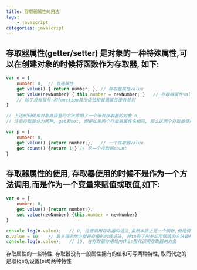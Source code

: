 ```yaml
---
title: 存取器属性的用法
tags: 
    - javascript
categories: javascript
---
```


## 存取器属性(getter/setter) 是对象的一种特殊属性,可以在创建对象的时候将函数作为存取器, 如下:
<!-- more -->

```javascript
var o = {
	number: 0,	// 普通属性
	get value() { return number; },	// 存取器属性value
	set value(newNumber) { this.number = newNumber; }	// 存取器属性value
	// 除了没有冒号:和function其他语法和普通属性没有差别
}

// 上述代码使用对象直接量的方法声明了一个带有存取器的对象 o 
// 注意存取器分为两种, get和set, 但是如果两个存取器属性名相同, 那么这两个存取器使用一个属性名进行操作

var p = {
	number: 0,
	get value() {return number;},	// 一个存取器value
	get count() {return 1;}	// 另一个存取器count
}
```

## 存取器属性的使用, 存取器使用的时候不是作为一个方法调用,而是作为一个变量来赋值或取值,如下:
```javascript
var o = {
	number: 0,
	get value() {return number;},
	set value(newNumber) {this.number = newNumber}
}

console.log(o.value);	// 0, 注意调用存取器的语法,虽然本质上是一个函数,但是调用的时候是作为一个变量来调用的
o.value = 10;	// 最关键的地方就是存值的时候语法, 神tm有了形参却用赋值的方法调用
console.log(o.value);	// 10, 在存取器作用域内this指代调用存取器的对象
```

存取属性的一些特性, 存取器没有一般属性拥有的值和可写两种特性, 取而代之的是取(get),设置(set)两种特性
